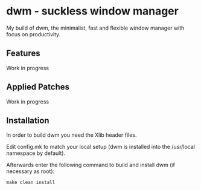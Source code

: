 # dwm - suckless window manager

My build of dwm, the minimalist, fast and flexible window manager with focus on productivity.

## Features

Work in progress

## Applied Patches

Work in progress

## Installation

In order to build dwm you need the Xlib header files.

Edit config.mk to match your local setup (dwm is installed into
the /usr/local namespace by default).

Afterwards enter the following command to build and install dwm (if
necessary as root):

    make clean install


